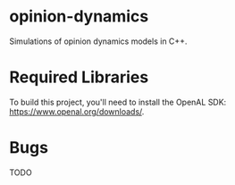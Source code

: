 # opinion-dynamics
Simulations of opinion dynamics models in C++.

# Required Libraries
To build this project, you'll need to install the OpenAL SDK: https://www.openal.org/downloads/.

# Bugs
TODO
